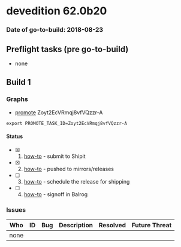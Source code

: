 # devedition 62.0b20

### Date of go-to-build: 2018-08-23

## Preflight tasks (pre go-to-build)
- none

## Build 1  

### Graphs
* [promote](https://tools.taskcluster.net/push-inspector/#/Zoyt2EcVRmqj8vfVQzzr-A) Zoyt2EcVRmqj8vfVQzzr-A
```
export PROMOTE_TASK_ID=Zoyt2EcVRmqj8vfVQzzr-A
```


#### Status
- [x] 1.  [how-to](https://wiki.mozilla.org/Release:Release_Automation_on_Mercurial:Starting_a_Release#Submit_to_Ship_It)  - submit to Shipit
- [x] 2.  [how-to](https://github.com/mozilla-releng/releasewarrior-2.0/blob/master/docs/release-promotion/desktop/howto.md#push-artifacts-to-releases-directory)  - pushed to mirrors/releases
- [ ] 3.  [how-to](https://github.com/mozilla-releng/releasewarrior-2.0/blob/master/docs/release-promotion/desktop/howto.md#ship-the-release)  - schedule the release for shipping
- [ ] 4.  [how-to](https://github.com/mozilla-releng/releasewarrior-2.0/blob/master/docs/release-promotion/desktop/howto.md#obtain-sign-offs-for-changes)  - signoff in Balrog

### Issues
| Who                 | ID               | Bug                                                                 | Description                | Resolved                | Future Threat                |
| ------------------- | ---------------- | ------------------------------------------------------------------- | -------------------------- | ----------------------- | ---------------------------- |
| none | | | | | |

